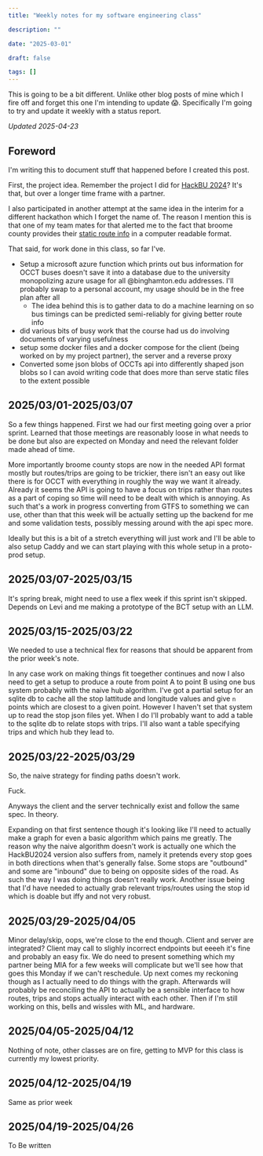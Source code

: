 ```yaml
---
title: "Weekly notes for my software engineering class"

description: ""

date: "2025-03-01"

draft: false

tags: []
---
```


This is going to be a bit different. 
Unlike other blog posts of mine which I fire off and forget this one I'm intending to update 😱.
Specifically I'm going to try and update it weekly with a status report.

*Updated 2025-04-23*

## Foreword

I'm writing this to document stuff that happened before I created this post.

First, the project idea.
Remember the project I did for [HackBU 2024](/posts/HackBU2024/)?
It's that, but over a longer time frame with a partner.

I also participated in another attempt at the same idea in the interim for a different hackathon which I forget the name of.
The reason I mention this is that one of my team mates for that alerted me to the fact that broome county provides their [static route info](https://www.broomecountyny.gov/transit/gtfs) in a computer readable format.

That said, for work done in this class, so far I've.

- Setup a microsoft azure function which prints out bus information for OCCT buses doesn't save it into a database due to the university monopolizing azure usage for all @binghamton.edu addresses. I'll probably swap to a personal account, my usage should be in the free plan after all
    - The idea behind this is to gather data to do a machine learning on so bus timings can be predicted semi-reliably for giving better route info
- did various bits of busy work that the course had us do involving documents of varying usefulness
- setup some docker files and a docker compose for the client (being worked on by my project partner), the server and a reverse proxy
- Converted some json blobs of OCCTs api into differently shaped json blobs so I can avoid writing code that does more than serve static files to the extent possible



## 2025/03/01-2025/03/07

So a few things happened. First we had our first meeting going over a prior sprint. Learned that those meetings are reasonably loose in what needs to be done but also are expected on Monday and need the relevant folder made ahead of time.

More importantly broome county stops are now in the needed API format mostly but routes/trips are going to be trickier, there isn't an easy out like there is for OCCT with everything in roughly the way we want it already.
Already it seems the API is going to have a focus on trips rather than routes as a part of coping so time will need to be dealt with which is annoying.
As such that's a work in progress converting from GTFS to something we can use, other than that this week will be actually setting up the backend for me and some validation tests, possibly messing around with the api spec more.

Ideally but this is a bit of a stretch everything will just work and I'll be able to also setup Caddy and we can start playing with this whole setup in a proto-prod setup.

## 2025/03/07-2025/03/15

It's spring break, might need to use a flex week if this sprint isn't skipped.
Depends on Levi and me making a prototype of the BCT setup with an LLM.

## 2025/03/15-2025/03/22

We needed to use a technical flex for reasons that should be apparent from the prior week's note.

In any case work on making things fit toegether continues and now I also need to get a setup to produce a route from point A to point B using one bus system probably with the naive hub algorithm.
I've got a partial setup for an sqlite db to cache all the stop lattitude and longitude values and give `n` points which are closest to a given point.
However I haven't set that system up to read the stop json files yet.
When I do I'll probably want to add a table to the sqlite db to relate stops with trips.
I'll also want a table specifying trips and which hub they lead to.

## 2025/03/22-2025/03/29

So, the naive strategy for finding paths doesn't work.

Fuck.

Anyways the client and the server technically exist and follow the same spec.
In theory.

Expanding on that first sentence though it's looking like I'll need to actually make a graph for even a basic algorithm which pains me greatly.
The reason why the naive algorithm doesn't work is actually one which the HackBU2024 version also suffers from, namely it pretends every stop  goes in both directions when that's generally false.
Some stops are "outbound" and some are "inbound" due to being on opposite sides of the road.
As such the way I was doing things doesn't really work.
Another issue being that I'd have needed to actually grab relevant trips/routes using the stop id which is doable but iffy and not very robust.

## 2025/03/29-2025/04/05

Minor delay/skip, oops, we're close to the end though.
Client and server are integrated?
Client may call to slighly incorrect endpoints but eeeeh it's fine and probably an easy fix.
We do need to present something which my partner being MIA for a few weeks will complicate but we'll see how that goes this Monday if we can't reschedule.
Up next comes my reckoning though as I actually need to do things with the graph.
Afterwards will probably be reconciling the API to actually be a sensible interface to how routes, trips and stops actually interact with each other.
Then if I'm still working on this, bells and wissles with ML, and hardware.

## 2025/04/05-2025/04/12

Nothing of note, other classes are on fire, getting to MVP for this class is currently my lowest priority.

## 2025/04/12-2025/04/19

Same as prior week

## 2025/04/19-2025/04/26

To Be written
